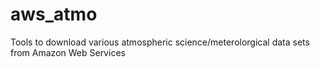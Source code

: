 # aws\_atmo

Tools to download various atmospheric science/meterolorgical data sets
from Amazon Web Services

